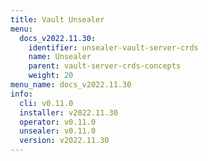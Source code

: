 ```yaml
---
title: Vault Unsealer
menu:
  docs_v2022.11.30:
    identifier: unsealer-vault-server-crds
    name: Unsealer
    parent: vault-server-crds-concepts
    weight: 20
menu_name: docs_v2022.11.30
info:
  cli: v0.11.0
  installer: v2022.11.30
  operator: v0.11.0
  unsealer: v0.11.0
  version: v2022.11.30
---
```


